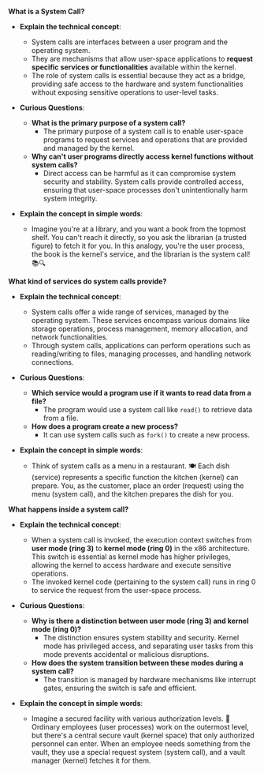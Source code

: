 **What is a System Call?**
- **Explain the technical concept**:
  - System calls are interfaces between a user program and the operating system.
  - They are mechanisms that allow user-space applications to **request specific services or functionalities** available within the kernel.
  - The role of system calls is essential because they act as a bridge, providing safe access to the hardware and system functionalities without exposing sensitive operations to user-level tasks.

- **Curious Questions**:
  - **What is the primary purpose of a system call?**
    - The primary purpose of a system call is to enable user-space programs to request services and operations that are provided and managed by the kernel.
  - **Why can't user programs directly access kernel functions without system calls?**
    - Direct access can be harmful as it can compromise system security and stability. System calls provide controlled access, ensuring that user-space processes don't unintentionally harm system integrity.

- **Explain the concept in simple words**:
  - Imagine you're at a library, and you want a book from the topmost shelf. You can't reach it directly, so you ask the librarian (a trusted figure) to fetch it for you. In this analogy, you're the user process, the book is the kernel's service, and the librarian is the system call! 📚🔍

**What kind of services do system calls provide?**
- **Explain the technical concept**:
  - System calls offer a wide range of services, managed by the operating system. These services encompass various domains like storage operations, process management, memory allocation, and network functionalities.
  - Through system calls, applications can perform operations such as reading/writing to files, managing processes, and handling network connections.

- **Curious Questions**:
  - **Which service would a program use if it wants to read data from a file?**
    - The program would use a system call like `read()` to retrieve data from a file.
  - **How does a program create a new process?**
    - It can use system calls such as `fork()` to create a new process.

- **Explain the concept in simple words**:
  - Think of system calls as a menu in a restaurant. 🍽️ Each dish (service) represents a specific function the kitchen (kernel) can prepare. You, as the customer, place an order (request) using the menu (system call), and the kitchen prepares the dish for you.

**What happens inside a system call?**
- **Explain the technical concept**:
  - When a system call is invoked, the execution context switches from **user mode (ring 3)** to **kernel mode (ring 0)** in the x86 architecture. This switch is essential as kernel mode has higher privileges, allowing the kernel to access hardware and execute sensitive operations.
  - The invoked kernel code (pertaining to the system call) runs in ring 0 to service the request from the user-space process.

- **Curious Questions**:
  - **Why is there a distinction between user mode (ring 3) and kernel mode (ring 0)?**
    - The distinction ensures system stability and security. Kernel mode has privileged access, and separating user tasks from this mode prevents accidental or malicious disruptions.
  - **How does the system transition between these modes during a system call?**
    - The transition is managed by hardware mechanisms like interrupt gates, ensuring the switch is safe and efficient.

- **Explain the concept in simple words**:
  - Imagine a secured facility with various authorization levels. 🏢 Ordinary employees (user processes) work on the outermost level, but there's a central secure vault (kernel space) that only authorized personnel can enter. When an employee needs something from the vault, they use a special request system (system call), and a vault manager (kernel) fetches it for them.